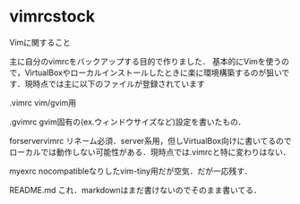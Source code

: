 # vimrcstock
Vimに関すること

主に自分のvimrcをバックアップする目的で作りました．
  基本的にVimを使うので，VirtualBoxやローカルインストールしたときに楽に環境構築するのが狙いです．現時点では主に以下のファイルが登録されています

 .vimrc
 vim/gvim用

 .gvimrc
 gvim固有の(ex.ウィンドウサイズなど)設定を書いたもの．

 forservervimrc
 リネーム必須．server系用，但しVirtualBox向けに書いてるのでローカルでは動作しない可能性がある．現時点では.vimrcと特に変わりはない．

 myexrc
 nocompatibleなりしたvim-tiny用だが空気．だが一応残す．

 README.md
これ．markdownはまだ書けないのでそのまま書いてる．


